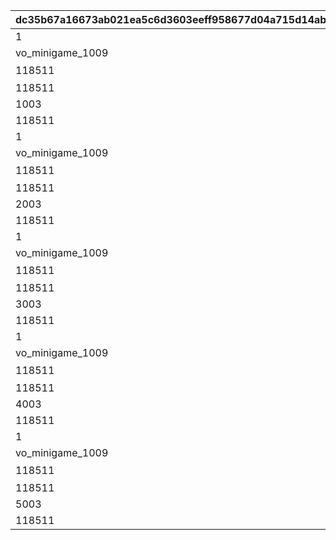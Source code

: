 |dc35b67a16673ab021ea5c6d3603eeff958677d04a715d14ab7eca64c66df8c7|f886f6750696f92863ca8efafa86552e04e6651590e3f5976a50667cd4585d56|9d5746cbe71bcfebcad750f3723a3bee51c5623af8900031ce3bd86e2244af88|69e6efd220a7f9fcfe51a07aa513592b9b9ee063a63a5cf9b1141096f3916b44|39eac80206849fd7afebcc69efa1f0cafe22585663dfea0f2c910a69597d0fb3|13b85438ea2d7fa5f7a12561552d35928761b551ee8f841a06f0c401a44778dd|f6b71bdf51c78cd924c9acbb7e2cae32878fb1c82b4a1f7d7dc97c5d15768cb1|849c30cc0e18d7def8f17d3d71c584b8d7458f7df51c86beec86d8d547ea628c|d1b61cb6e187035dabbc9f19900305c95f13144ac6c9cbffa81b87d8e6bd5749|3040749f0710a24874d74ee387e3448a5316ff99170bcb9b009bafc7e714632d|45a18e8c2c99ff904bdf72424f49dda8dcfaa0eb0ee0d78cddb13d60e9ccce66|
| --- | --- | --- | --- | --- | --- | --- | --- | --- | --- | --- |
|1|1.65|72|118511|1001|100|1|taq_karin_idle|1|1|-194|
|vo_minigame_1009||0|vo_minigame_1009_top_001|1002|0|||1|21||
|118511|0|0|賞品も用意して\nいますので頑張って\nくださいね♪|1003|8|0|0|1|11|0|
|118511|0.2||taq_karin_talk_normal|1004|1|||1|3||
|1003||||1005||||1|91||
|118511|0.2||taq_karin_idle|1006|1|||1|3||
|1|1.65|72|118511|2001|100|1|taq_karin_idle|2|1|-194|
|vo_minigame_1009||0|vo_minigame_1009_top_002|2002|0|||2|21||
|118511|0|0|みなさんの知識が\n試されますよ|2003|8|0|0|2|11|0|
|118511|0.2||taq_karin_talk_thinking|2004|1|||2|3||
|2003||||2005||||2|91||
|118511|0.2||taq_karin_idle|2006|1|||2|3||
|1|1.65|72|118511|3001|100|1|taq_karin_idle|3|1|-194|
|vo_minigame_1009||0|vo_minigame_1009_top_003|3002|0|||3|21||
|118511|0|0|世の中にはまだまだ\n知らないことが\nたくさんあるんですね|3003|8|0|0|3|11|0|
|118511|0.2||taq_karin_talk_surprise|3004|1|||3|3||
|3003||||3005||||3|91||
|118511|0.2||taq_karin_idle|3006|1|||3|3||
|1|1.65|72|118511|4001|100|1|taq_karin_idle|4|1|-194|
|vo_minigame_1009||0|vo_minigame_1009_top_004|4002|0|||4|21||
|118511|0|0|わからないときは\n勘に頼ってみても\nいいと思います|4003|8|0|0|4|11|0|
|118511|0.2||taq_karin_talk_normal2|4004|1|||4|3||
|4003||||4005||||4|91||
|118511|0.2||taq_karin_idle|4006|1|||4|3||
|1|1.65|72|118511|5001|100|1|taq_karin_idle|5|1|-194|
|vo_minigame_1009||0|vo_minigame_1009_top_005|5002|0|||5|21||
|118511|0|0|仲よく協力して\n全問正解を\n目指してくださいね♪|5003|7|0|0|5|11|0|
|118511|0.2||taq_karin_talk_joy3|5004|1|||5|3||
|5003||||5005||||5|91||
|118511|0.2||taq_karin_idle|5006|1|||5|3||